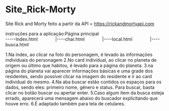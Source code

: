 # Site_Rick-Morty
Site Rick and Morty feito a partir da API = https://rickandmortyapi.com

instruções para a aplicação:Página principal        
-----Index.html             
         |----char.html             
         |----local.html             
         |----busca.html
         
1.Na index, ao clicar na foto do personagem, é levado às informações individuais do personagem
2.No card individual, ao clicar no planeta de origem ou último que habitou, é levado para a página do planeta.
3.na página do planeta vai aparecer informações básicas e uma grade dos residentes, sendo possível clicar na imagem do residente e ir ao card individual do mesmo.
4.Na aba buscar estão contidos os espaços para os dados, sendo eles: primeiro nome, gênero e status. Para buscar, basta clicar no botão buscar ou apertar enter.
5.Caso algum item da busca esteja errado, aparecerá uma mensagem abaixo do buscador explicitando que houve erro.
6.É adaptado também para tela de celulares.
